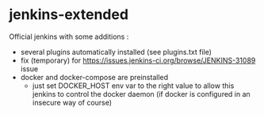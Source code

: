 # jenkins-extended
Official jenkins with some additions : 
- several plugins automatically installed (see plugins.txt file)
- fix (temporary) for https://issues.jenkins-ci.org/browse/JENKINS-31089 issue
- docker and docker-compose are preinstalled
  - just set DOCKER_HOST env var to the right value to allow this jenkins to control the docker daemon
    (if docker is configured in an insecure way of course)

